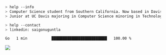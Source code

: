 ````bash
> help --info
> Computer Science student from Southern California. Now based in Davis, CA.
> Junior at UC Davis majoring in Computer Science minoring in Technology Management.
````

````bash
> help --contact
> linkedin: saigonuguntla
````

<!--START_SECTION:waka-->

```txt
Go   1 min           █████████████████████████   100.00 %
```

<!--END_SECTION:waka-->

![](https://komarev.com/ghpvc/?username=saigonu&color=6A8AFF)
